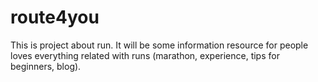 # route4you
This is project about run. 
It will be some information resource for people loves everything related with runs (marathon, experience, tips for beginners, blog).
